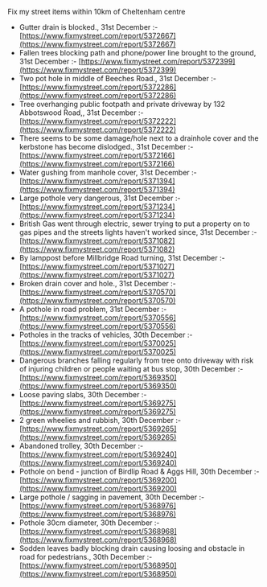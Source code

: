 Fix my street items within 10km of Cheltenham centre

<!-- fix_marker starts -->

- Gutter drain is blocked., 31st December :- [https://www.fixmystreet.com/report/5372667](https://www.fixmystreet.com/report/5372667)
- Fallen trees blocking path and phone/power line brought to the ground, 31st December :- [https://www.fixmystreet.com/report/5372399](https://www.fixmystreet.com/report/5372399)
- Two pot hole in middle of Beeches Road., 31st December :- [https://www.fixmystreet.com/report/5372286](https://www.fixmystreet.com/report/5372286)
- Tree overhanging public footpath and private driveway by 132 Abbotswood Road,, 31st December :- [https://www.fixmystreet.com/report/5372222](https://www.fixmystreet.com/report/5372222)
- There seems to be some damage/hole next to a drainhole cover and the kerbstone has become dislodged., 31st December :- [https://www.fixmystreet.com/report/5372166](https://www.fixmystreet.com/report/5372166)
- Water gushing from manhole cover, 31st December :- [https://www.fixmystreet.com/report/5371394](https://www.fixmystreet.com/report/5371394)
- Large pothole very dangerous, 31st December :- [https://www.fixmystreet.com/report/5371234](https://www.fixmystreet.com/report/5371234)
- British Gas went through electric, sewer trying to put a property on to gas pipes and the streets lights haven't worked since, 31st December :- [https://www.fixmystreet.com/report/5371082](https://www.fixmystreet.com/report/5371082)
- By lamppost before Millbridge Road turning, 31st December :- [https://www.fixmystreet.com/report/5371027](https://www.fixmystreet.com/report/5371027)
- Broken drain cover and hole., 31st December :- [https://www.fixmystreet.com/report/5370570](https://www.fixmystreet.com/report/5370570)
- A pothole in road problem, 31st December :- [https://www.fixmystreet.com/report/5370556](https://www.fixmystreet.com/report/5370556)
- Potholes in the tracks of vehicles, 30th December :- [https://www.fixmystreet.com/report/5370025](https://www.fixmystreet.com/report/5370025)
- Dangerous branches falling regularly from tree onto driveway with risk of injuring children or people waiting at bus stop, 30th December :- [https://www.fixmystreet.com/report/5369350](https://www.fixmystreet.com/report/5369350)
- Loose paving slabs, 30th December :- [https://www.fixmystreet.com/report/5369275](https://www.fixmystreet.com/report/5369275)
- 2 green wheelies and rubbish, 30th December :- [https://www.fixmystreet.com/report/5369265](https://www.fixmystreet.com/report/5369265)
- Abandoned trolley, 30th December :- [https://www.fixmystreet.com/report/5369240](https://www.fixmystreet.com/report/5369240)
- Pothole on bend - junction of Birdlip Road & Aggs Hill, 30th December :- [https://www.fixmystreet.com/report/5369200](https://www.fixmystreet.com/report/5369200)
- Large pothole / sagging in pavement, 30th December :- [https://www.fixmystreet.com/report/5368976](https://www.fixmystreet.com/report/5368976)
- Pothole 30cm diameter, 30th December :- [https://www.fixmystreet.com/report/5368968](https://www.fixmystreet.com/report/5368968)
- Sodden leaves badly blocking drain causing loosing and obstacle in road for pedestrians., 30th December :- [https://www.fixmystreet.com/report/5368950](https://www.fixmystreet.com/report/5368950)

<!-- fix_marker ends -->